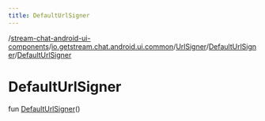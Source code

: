 ```yaml
---
title: DefaultUrlSigner
---
```

/[stream-chat-android-ui-components](../../../index.md)/[io.getstream.chat.android.ui.common](../../index.md)/[UrlSigner](../index.md)/[DefaultUrlSigner](index.md)/[DefaultUrlSigner](DefaultUrlSigner.md)  
  
  
  
# DefaultUrlSigner  
fun [DefaultUrlSigner](DefaultUrlSigner.md)()
